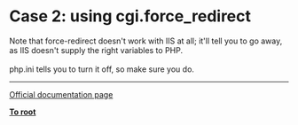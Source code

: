 # Case 2: using cgi.force_redirect



Note that force-redirect doesn&apos;t work with IIS at all; it&apos;ll tell you to go away, as IIS doesn&apos;t supply the right variables to PHP.<br><br>php.ini tells you to turn it off, so make sure you do.  

---

[Official documentation page](https://www.php.net/manual/en/security.cgi-bin.force-redirect.php)

**[To root](/README.md)**